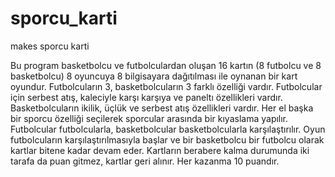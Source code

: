 # sporcu_karti
makes sporcu karti

Bu program basketbolcu ve futbolculardan oluşan 16 kartın (8 futbolcu ve 8 basketbolcu) 8 oyuncuya 8 bilgisayara dağıtılması ile oynanan bir kart oyundur.
Futbolcuların 3, basketbolcuların 3 farklı özelliği vardır.
Futbolcular için serbest atış, kaleciyle karşı karşıya ve paneltı özellikleri vardır.
Basketbolcuların ikilik, üçlük ve serbest atış özellikleri vardır.
Her el başka bir sporcu özelliği seçilerek sporcular arasında bir kıyaslama yapılır.
Futbolcular futbolcularla, basketbolcular basketbolcularla karşılaştırılır.
Oyun futbolcuların karşılaştırılmasıyla başlar ve bir basketbolcu bir futbolcu olarak kartlar bitene kadar devam eder.
Kartların berabere kalma durumunda iki tarafa da puan gitmez, kartlar geri alınır.
Her kazanma 10 puandır.
